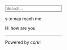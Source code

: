 
<style>#toc{position:fixed;top:20px;right:20px;max-width:200px;padding:10px;overflow-y:auto;max-height:80vh;z-index:1000}</style>

<div id="toc">
<input type="text" id="sB" placeholder="Search..."><div id="sR"></div><script src="/s.js"></script>

[sitemap](/) [reach me](/blog/me/reach)

Hi how are you

<hr>

Powered by [_cork_](/guide/cs/webdev/cork)! 
</div>
